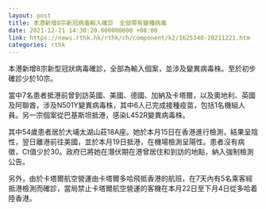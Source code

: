 ```yaml
---
layout: post
title: 本港新增8宗新冠病毒輸入確診　全部帶有變種病毒
date: 2021-12-21 14:30:20.000000000 +08:00
link: https://news.rthk.hk/rthk/ch/component/k2/1625348-20211221.htm
categories: rthk
---
```


本港新增8宗新型冠狀病毒確診，全部為輸入個案，並涉及變異病毒株。至於初步確診少於10宗。

當中7名患者抵港前曾到訪英國、美國、德國、加納及卡塔爾，以及奧地利、英國及阿聯酋，涉及N501Y變異病毒株，其中6人已完成接種疫苗，包括1名機組人員。另一宗個案從巴基斯坦抵港，感染L452R變異病毒株。

其中54歲患者居於大埔太湖山莊18A座。她於本月15日在香港進行檢測，結果呈陰性，翌日離港前往美國，並於本月19日抵港，在機場檢測呈陽性。患者沒有病徵，Ct值少於30。政府已將她在潛伏期在港曾居住和到訪的地點，納入強制檢測公告。

另外，由於卡塔爾航空營運由卡塔爾多哈飛抵香港的航班，在7天內有5名乘客經抵港檢測而確診，當局禁止卡塔爾航空營運的客機在本月22日至下月4日從多哈着陸香港。
